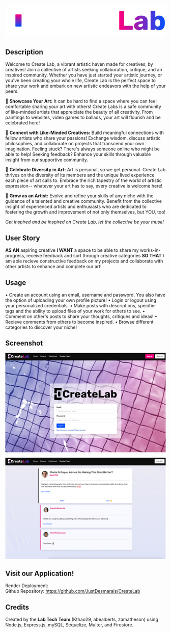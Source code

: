 # ![Create Lab](./public/images/createLab-logo-full-w.svg)

## Description

Welcome to Create Lab, a vibrant artistic haven made for creatives, by creatives! Join a collective of artists seeking collaboration, critique, and an inspired community. Whether you have just started your artistic journey, or you've been creating your whole life, Create Lab is the perfect space to share your work and embark on new artistic endeavors with the help of your peers.

🎨 **Showcase Your Art:** It can be hard to find a space where you can feel comfortable sharing your art with others! Create Labs is a safe community of like-minded artists that appreiciate the beauty of all creativity. From paintings to websites, video games to ballads, your art will flourish and be celebrated here!

👥 **Connect with Like-Minded Creatives:** Build meaningful connections with fellow artists who share your passions! Exchange wisdom, discuss artistic philosophies, and collaborate on projects that transcend your own imagination. Feeling stuck? There's always someone online who might be able to help! Seeking feedback? Enhance your skills through valuable insight from our supportive community.

🌈 **Celebrate Diversity in Art:** Art is personal, so we get personal. Create Lab thrives on the diversity of its members and the unique lived experience each piece of art calls to. Embrace the rich tapestry of the world of artistic expression-- whatever your art has to say, every creative is welcome here! 

🚀 **Grow as an Artist:** Evolve and refine your skills of any niche with the guidance of a talented and creative community. Benefit from the collective insight of experienced artists and enthusiasts who are dedicated to fostering the growth and improvement of not only themselves, but YOU, too! 

*Get inspired and be inspired on Create Lab, let the collective be your muse!*


## User Story

**AS AN** aspiring creative **I WANT** a space to be able to share my works-in-progress, receive feedback and sort through creative categories **SO THAT** I am able recieve constructive feedback on my projects and collaborate with other artists to enhance and complete our art!


## Usage

• Create an account using an email, username and password. You also have the option of uploading your own profile picture!
• Login or logout using your personalized credentials.
• Make posts with descriptions, specifier tags and the ability to upload files of your work for others to see.
• Comment on other's posts to share your thoughts, critiques and ideas!
• Recieve comments from others to become inspired.
• Browse different categories to discover your niche!


## Screenshot 
![Create Lab](./public/images/SCR-20231221-siae.jpeg)

![Create Lab](./public/images/SCR-20231221-sihu.png)

## Visit our Application!

Render Deployment:  
Github Repository: https://github.com/JustDesmarais/CreateLab


## Credits

Created by the **Lab Tech Team** (Kthao29, abealberts, zamatheson) using Node.js, Express.js, mySQL, Sequelize, Multer, and Firestore.
